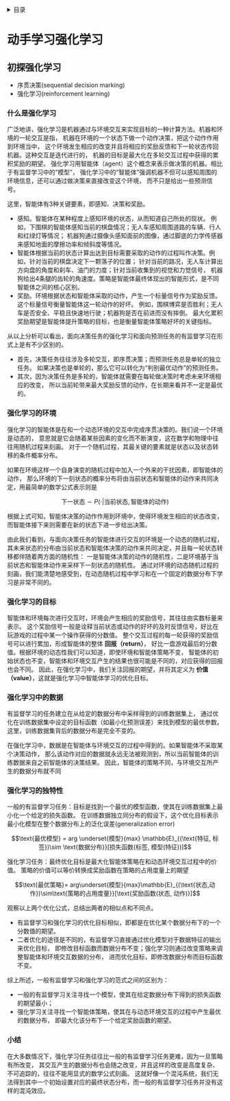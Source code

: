 <details><summary>目录</summary><p>

- [动手学习强化学习](#动手学习强化学习)
    - [初探强化学习](#初探强化学习)
        - [什么是强化学习](#什么是强化学习)
        - [强化学习的环境](#强化学习的环境)
        - [强化学习的目标](#强化学习的目标)
        - [强化学习中的数据](#强化学习中的数据)
        - [强化学习的独特性](#强化学习的独特性)
        - [小结](#小结)
</p></details><p></p>


# 动手学习强化学习

## 初探强化学习

* 序贯决策(sequential decision marking)
* 强化学习(reinforcement learning)

### 什么是强化学习

广泛地讲，强化学习是机器通过与环境交互来实现目标的一种计算方法。机器和环境的一轮交互是指，
机器在环境的一个状态下做一个动作决策，把这个动作作用到环境当中，
这个环境发生相应的改变并且将相应的奖励反馈和下一轮状态传回机器。这种交互是迭代进行的，
机器的目标是最大化在多轮交互过程中获得的累积奖励的期望。
强化学习用智能体（agent）这个概念来表示做决策的机器。相比于有监督学习中的“模型”，
强化学习中的“智能体”强调机器不但可以感知周围的环境信息，还可以通过做决策来直接改变这个环境，
而不只是给出一些预测信号。

这里，智能体有3种关键要素，即感知、决策和奖励。

* 感知。智能体在某种程度上感知环境的状态，从而知道自己所处的现状。
  例如，下围棋的智能体感知当前的棋盘情况；无人车感知周围道路的车辆、行人和红绿灯等情况；
  机器狗通过摄像头感知面前的图像，通过脚底的力学传感器来感知地面的摩擦功率和倾斜度等情况。
* 智能体根据当前的状态计算出达到目标需要采取的动作的过程叫作决策。例如，针对当前的棋盘决定下一颗落子的位置；
  针对当前的路况，无人车计算出方向盘的角度和刹车、油门的力度；针对当前收集到的视觉和力觉信号，
  机器狗给出4条腿的齿轮的角速度。策略是智能体最终体现出的智能形式，是不同智能体之间的核心区别。
* 奖励。环境根据状态和智能体采取的动作，产生一个标量信号作为奖励反馈。这个标量信号衡量智能体这一轮动作的好坏。
  例如，围棋博弈是否胜利；无人车是否安全、平稳且快速地行驶；机器狗是否在前进而没有摔倒。
  最大化累积奖励期望是智能体提升策略的目标，也是衡量智能体策略好坏的关键指标。

从以上分析可以看出，面向决策任务的强化学习和面向预测任务的有监督学习在形式上是有不少区别的。

* 首先，决策任务往往涉及多轮交互，即序贯决策；而预测任务总是单轮的独立任务。
  如果决策也是单轮的，那么它可以转化为“判别最优动作”的预测任务。
* 其次，因为决策任务是多轮的，智能体就需要在每轮做决策时考虑未来环境相应的改变，
  所以当前轮带来最大奖励反馈的动作，在长期来看并不一定是最优的。

### 强化学习的环境

强化学习的智能体是在和一个动态环境的交互中完成序贯决策的。我们说一个环境是动态的，
意思就是它会随着某些因素的变化而不断演变，这在数学和物理中往往用随机过程来刻画。
对于一个随机过程，其最关键的要素就是状态以及状态转移的条件概率分布。

如果在环境这样一个自身演变的随机过程中加入一个外来的干扰因素，即智能体的动作，
那么环境的下一刻状态的概率分布将由当前状态和智能体的动作来共同决定，用最简单的数学公式表示则是

$$\text{下一状态}\sim P(\cdot|\text{当前状态}, \text{智能体的动作})$$

根据上式可知，智能体决策的动作作用到环境中，使得环境发生相应的状态改变，
而智能体接下来则需要在新的状态下进一步给出决策。

由此我们看到，与面向决策任务的智能体进行交互的环境是一个动态的随机过程，
其未来状态的分布由当前状态和智能体决策的动作来共同决定，并且每一轮状态转移都伴随着两方面的随机性：
一是智能体决策的动作的随机性，二是环境基于当前状态和智能体动作来采样下一刻状态的随机性。
通过对环境的动态随机过程的刻画，我们能清楚地感受到，在动态随机过程中学习和在一个固定的数据分布下学习是非常不同的。

### 强化学习的目标

智能体和环境每次进行交互时，环境会产生相应的奖励信号，其往往由实数标量来表示。
这个奖励信号一般是诠释当前状态或动作的好坏的及时反馈信号，好比在玩游戏的过程中某一个操作获得的分数值。
整个交互过程的每一轮获得的奖励信号可以进行累加，形成智能体的整体 **回报（return）**，
好比一盘游戏最后的分数值。根据环境的动态性我们可以知道，即使环境和智能体策略不变，
智能体的初始状态也不变，智能体和环境交互产生的结果也很可能是不同的，对应获得的回报也会不同。
因此，在强化学习中，我们关注回报的期望，并将其定义为 **价值（value）**，这就是强化学习中智能体学习的优化目标。

### 强化学习中的数据

有监督学习的任务建立在从给定的数据分布中采样得到的训练数据集上，
通过优化在训练数据集中设定的目标函数（如最小化预测误差）来找到模型的最优参数。
这里，训练数据集背后的数据分布是完全不变的。

在强化学习中，数据是在智能体与环境交互的过程中得到的。如果智能体不采取某个决策动作，
那么该动作对应的数据就永远无法被观测到，所以当前智能体的训练数据来自之前智能体的决策结果。
因此，智能体的策略不同，与环境交互所产生的数据分布就不同

### 强化学习的独特性

一般的有监督学习任务：目标是找到一个最优的模型函数，使其在训练数据集上最小化一个给定的损失函数。
在训练数据独立同分布的假设下，这个优化目标表示最小化模型在整个数据分布上的泛化误差(generalization error)

$$\text{最优模型} = arg \underset{模型}{max} \mathbb{E}_{(\text{特征, 标签})\sim \text{数据分布}}[损失函数(标签, 模型(特征))]$$

强化学习任务：最终优化目标是最大化智能体策略在和动态环境交互过程中的价值。
策略的价值可以等价转换成奖励函数在策略的占用度量上的期望

$$\text{最优策略}= arg\underset{模型}{max}\mathbb{E}_{(\text{状态,动作})\sim\text{策略的占用度量}}[\text{奖励函数(状态, 动作)}]$$

观察以上两个优化公式，总结出两者的相似点和不同点。

* 有监督学习和强化学习的优化目标相似，即都是在优化某个数据分布下的一个分数值的期望。
* 二者优化的途径是不同的，有监督学习直接通过优化模型对于数据特征的输出来优化目标，
  即修改目标函数而数据分布不变；强化学习则通过改变策略来调整智能体和环境交互数据的分布，
  进而优化目标，即修改数据分布而目标函数不变。

综上所述，一般有监督学习和强化学习的范式之间的区别为：

* 一般的有监督学习关注寻找一个模型，使其在给定数据分布下得到的损失函数的期望最小；
* 强化学习关注寻找一个智能体策略，使其在与动态环境交互的过程中产生最优的数据分布，
  即最大化该分布下一个给定奖励函数的期望。

### 小结

在大多数情况下，强化学习任务往往比一般的有监督学习任务更难，因为一旦策略有所改变，
其交互产生的数据分布也会随之改变，并且这样的改变是高度复杂、不可追踪的，往往不能用显式的数学公式刻画。
这就好像一个混沌系统，我们无法得到其中一个初始设置对应的最终状态分布，而一般的有监督学习任务并没有这样的混沌效应。



